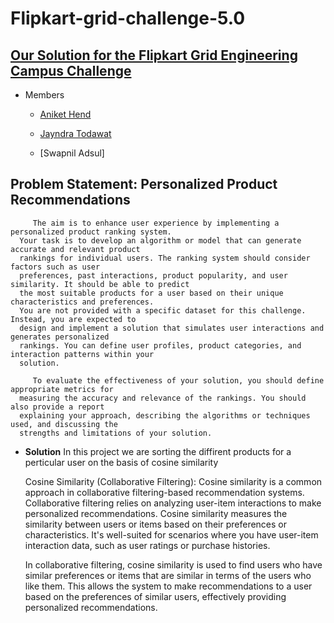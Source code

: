 # Flipkart-grid-challenge-5.0

## [Our Solution for the Flipkart Grid Engineering Campus Challenge](https://appuctrecommendation-vce7adm8hnm5ukirkuhrks.streamlit.app/)
   
  - Members
  
      - [Aniket Hend](https://github.com/AniketHend)
  
      - [Jayndra Todawat](https://github.com/TJ_Codes)
                   
      - [Swapnil Adsul]
  
## Problem Statement: Personalized Product Recommendations
         The aim is to enhance user experience by implementing a personalized product ranking system.
      Your task is to develop an algorithm or model that can generate accurate and relevant product
      rankings for individual users. The ranking system should consider factors such as user
      preferences, past interactions, product popularity, and user similarity. It should be able to predict
      the most suitable products for a user based on their unique characteristics and preferences.
      You are not provided with a specific dataset for this challenge. Instead, you are expected to
      design and implement a solution that simulates user interactions and generates personalized
      rankings. You can define user profiles, product categories, and interaction patterns within your
      solution.
         
         To evaluate the effectiveness of your solution, you should define appropriate metrics for
      measuring the accuracy and relevance of the rankings. You should also provide a report
      explaining your approach, describing the algorithms or techniques used, and discussing the
      strengths and limitations of your solution.
     
   - **Solution**
      In this project we are sorting the diffirent products for a perticular user on the basis of cosine similarity

     Cosine Similarity (Collaborative Filtering):
        Cosine similarity is a common approach in collaborative filtering-based recommendation systems. Collaborative filtering relies on analyzing user-item interactions to make personalized recommendations. Cosine similarity measures the similarity between users or items based on their preferences or characteristics. It's well-suited for scenarios where you have user-item interaction data, such as user ratings or purchase histories.
        
        In collaborative filtering, cosine similarity is used to find users who have similar preferences or items that are similar in terms of the users who like them. This allows the system to make recommendations to a user based on the preferences of similar users, effectively providing personalized recommendations.
